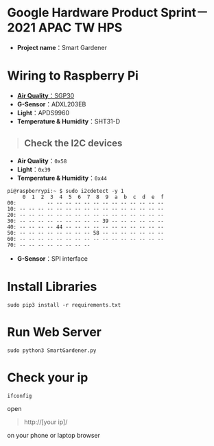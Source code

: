 # Google Hardware Product Sprint－2021 APAC TW HPS

- **Project name**：Smart Gardener  

# Wiring to Raspberry Pi

- [**Air Quality**：SGP30](https://github.com/darrenyaoyao/GoogleHPS/tree/main/AirQuality#raspberry-pi-and-sgp30-wired-with-i2c)
- **G-Sensor**：ADXL203EB
- **Light**：APDS9960
- **Temperature & Humidity**：SHT31-D

> ## Check the I2C devices

- **Air Quality**：`0x58`
- **Light**：`0x39`
- **Temperature & Humidity**：`0x44`

```
pi@raspberrypi:~ $ sudo i2cdetect -y 1
     0  1  2  3  4  5  6  7  8  9  a  b  c  d  e  f
00:          -- -- -- -- -- -- -- -- -- -- -- -- --
10: -- -- -- -- -- -- -- -- -- -- -- -- -- -- -- --
20: -- -- -- -- -- -- -- -- -- -- -- -- -- -- -- --
30: -- -- -- -- -- -- -- -- -- 39 -- -- -- -- -- --
40: -- -- -- -- 44 -- -- -- -- -- -- -- -- -- -- --
50: -- -- -- -- -- -- -- -- 58 -- -- -- -- -- -- --
60: -- -- -- -- -- -- -- -- -- -- -- -- -- -- -- --
70: -- -- -- -- -- -- -- --
```

- **G-Sensor**：SPI interface

# Install Libraries

`sudo pip3 install -r requirements.txt`

# Run Web Server

`sudo python3 SmartGardener.py`

# Check your ip

`ifconfig`

open  
>http://[your ip]/

on your phone or laptop browser
